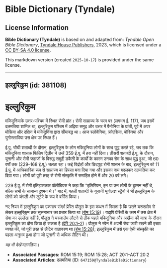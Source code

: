 # Bible Dictionary (Tyndale)

## License Information

**Bible Dictionary (Tyndale)** is based on and adapted from: _Tyndale Open Bible Dictionary_, [Tyndale House Publishers](https://tyndaleopenresources.com/), 2023, which is licensed under a [CC BY-SA 4.0 license](https://creativecommons.org/licenses/by-sa/4.0/legalcode.en).

This markdown version (created `2025-10-17`) is provided under the same license.



--------------------------------

## इल्लुरिकुम (id: 381108)

इल्लुरिकुम
==========

मकिदुनियाके उत्तर\-पश्चिम में स्थित रोमी प्रांत। रोमी साम्राज्य के चरम पर (लगभग ई. 117\), जब इसमें दलमतिया शामिल था, इल्लुरिकुम पश्चिम में अद्रिया समुद्र और उत्तर में पैनोनिया के प्रांतों, पूर्व में अपर मोसिया और दक्षिण में मकिदुनिया द्वारा सीमाबद्ध था। आज स्लोवेनिया, क्रोएशिया, बोस्निया और युगोस्लाविया उस क्षेत्र पर स्थित हैं।

ई.पू. चौथी शताब्दी के दौरान, इल्लुरिकुम के लोग मकिदुनिया लोगों के साथ युद्ध करते रहे, जब तक कि मकिदुनिया शासक फिलिप द्वितीय ने उन्हें 359 ई.पू. में हरा नहीं दिया। तीसरी शताब्दी ई.पू. के दौरान, यूनानी और रोमी जहाजों के विरुद्ध समुद्री डकैती के कार्यों के कारण उनका रोम के साथ युद्ध हुआ, जो 60 वर्षों तक (229–168 ई.पू.) चलता रहा। कई विद्रोहों और छिटपुट रोमी शासन के बाद, इल्लुरिकुम को 11 ई.पू. में आधिकारिक रूप से साम्राज्य का हिस्सा बना दिया गया और इसका नाम बदलकर दलमतिया कर दिया गया। लोगों को पूरी तरह से रोमी संस्कृति में समाहित होने में और 20 वर्ष लगे।

229 ई.पू. में रोमी इतिहासकार पॉलीबियस ने कहा कि "इलिरियन, इन या उन लोगों के दुश्मन नहीं थे, बल्कि सभी के सामान्य दुश्मन थे।" बाद में, पहली शताब्दी के यूनानी भूगोलज्ञ स्ट्रैबो ने भी इल्लुरिकुम के लोगों को जंगली और लुटेरे के रूप में वर्णित किया।

नए नियम में इल्लुरिकुम का एकमात्र संदर्भ प्रेरित पौलुस के इस कथन में मिलता है कि उसने यरूशलेम से लेकर इल्लुरिकुम तक सुसमाचार का प्रचार किया था ([रोम 15:19](https://ref.ly/Rom15:19))। यद्यपि प्रेरितों के काम में उस क्षेत्र में सेवा का उल्लेख नहीं है, पौलुस ने यरूशलेम लौटने से ठीक पहले मकिदुनिया और अखैया की यात्रा के दौरान इल्लुरिकुम का दौरा किया हो सकता है ([प्रेरि 20:1–2](https://ref.ly/Acts20:1-Acts20:2))। पौलुस ने स्पेन में अपनी सेवा जारी रखने की इच्छा व्यक्त की, जो पूरी तरह से लैटिन वातावरण था ([रोम 15:28](https://ref.ly/Rom15:28)); इल्लुरिकुम में उसे एक ऐसी संस्कृति का पहला अनुभव हुआ होगा जो यूनानी से अधिक लैटिन थी।

*यह भी देखें* दलमतिया। 

* **Associated Passages:** ROM 15:19; ROM 15:28; ACT 20:1–ACT 20:2
* **Associated Articles:** दलमतिया (ID: `647159@TyndaleBibleDictionary`)

